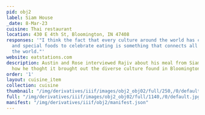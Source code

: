 ```yaml
---
pid: obj2
label: Siam House
_date: 8-Mar-23
cuisine: Thai restaurant
location: 430 E 4th St, Bloomington, IN 47408
responses: '"I think the fact that every culture around the world has created rituals
  and special foods to celebrate eating is something that connects all people around
  the world."'
website: eatstations.com
description: Austin and Rose interviewed Rajiv about his meal from Siam House and
  how he thoght it brought out the diverse culture found in Bloomington.
order: '1'
layout: cuisine_item
collection: cuisine
thumbnail: "/img/derivatives/iiif/images/obj2_obj02/full/250,/0/default.jpg"
full: "/img/derivatives/iiif/images/obj2_obj02/full/1140,/0/default.jpg"
manifest: "/img/derivatives/iiif/obj2/manifest.json"
---
```

